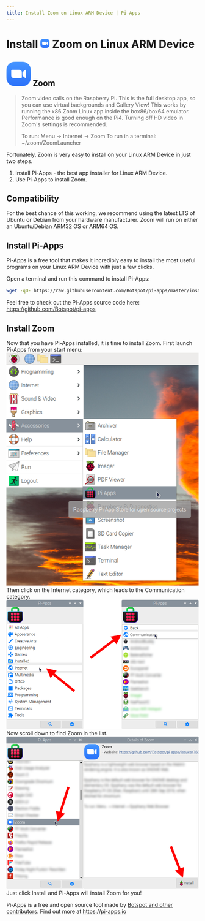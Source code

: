 ```yaml
---
title: Install Zoom on Linux ARM Device | Pi-Apps
---
```

<div class="simple-install-content content">

# Install <img src="/img/app-icons/Zoom/icon-64.png" height=24> Zoom on Linux ARM Device

## <img src="/img/app-icons/Zoom/icon-64.png"> Zoom
> Zoom video calls on the Raspberry Pi.
> This is the full desktop app, so you can use virtual backgrounds and Gallery View!
> This works by running the x86 Zoom Linux app inside the box86/box64 emulator.
> Performance is good enough on the Pi4. Turning off HD video in Zoom's settings is recommended.
> 
> To run: Menu -> Internet -> Zoom
> To run in a terminal: ~/zoom/ZoomLauncher

Fortunately, Zoom is very easy to install on your Linux ARM Device in just two steps.
1. Install Pi-Apps - the best app installer for Linux ARM Device.
2. Use Pi-Apps to install Zoom.
</div>
<div class="simple-install-content content">

## Compatibility
For the best chance of this working, we recommend using the latest LTS of Ubuntu or Debian from your hardware manufacturer.
Zoom will run on either an Ubuntu/Debian ARM32 OS or ARM64 OS.
</div>
<div class="simple-install-content content">

## Install Pi-Apps

Pi-Apps is a free tool that makes it incredibly easy to install the most useful programs on your Linux ARM Device with just a few clicks.

Open a terminal and run this command to install Pi-Apps:
```bash
wget -qO- https://raw.githubusercontent.com/Botspot/pi-apps/master/install | bash
```
Feel free to check out the Pi-Apps source code here: https://github.com/Botspot/pi-apps
</div>
<div class="simple-install-content content">

## Install Zoom

Now that you have Pi-Apps installed, it is time to install Zoom.
First launch Pi-Apps from your start menu:
<img src="/img/start-menu.png">
Then click on the Internet category, which leads to the Communication category.
<img src="/img/category-selections/Communication.png">
Now scroll down to find Zoom in the list.
<img src="/img/app-icons/Zoom/app-selection.png">
Just click Install and Pi-Apps will install Zoom for you!
</div>
<div class="simple-install-content content">

Pi-Apps is a free and open source tool made by [Botspot and other contributors](/about/#contributors). Find out more at https://pi-apps.io
</div>

